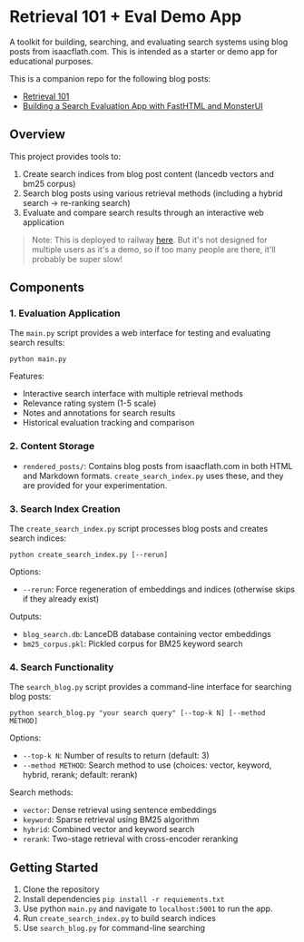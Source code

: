 # Retrieval 101 + Eval Demo App

A toolkit for building, searching, and evaluating search systems using blog posts from isaacflath.com.  This is intended as a starter or demo app for educational purposes.

This is a companion repo for the following blog posts:
- [Retrieval 101](https://isaacflath.com/blog/blog_post?fpath=posts%2F2025-03-17-Retrieval101.ipynb)
- [Building a Search Evaluation App with FastHTML and MonsterUI](https://isaacflath.com/blog/blog_post?fpath=posts%2F2025-03-18-Builing-a-search-eval-app-fasthtml-monsterui.ipynb)

## Overview

This project provides tools to:

1. Create search indices from blog post content (lancedb vectors and bm25 corpus)
2. Search blog posts using various retrieval methods (including a hybrid search -> re-ranking search)
3. Evaluate and compare search results through an interactive web application

> Note:  This is deployed to railway [here](https://search-eval-demo-production.up.railway.app/).  But it's not designed for multiple users as it's a demo, so if too many people are there, it'll probably be super slow!
> 
## Components

### 1. Evaluation Application

The `main.py` script provides a web interface for testing and evaluating search results:

```
python main.py
```

Features:
- Interactive search interface with multiple retrieval methods
- Relevance rating system (1-5 scale)
- Notes and annotations for search results
- Historical evaluation tracking and comparison

### 2. Content Storage

- `rendered_posts/`: Contains blog posts from isaacflath.com in both HTML and Markdown formats.  `create_search_index.py` uses these, and they are provided for your experimentation.

### 3. Search Index Creation

The `create_search_index.py` script processes blog posts and creates search indices:

```
python create_search_index.py [--rerun]
```

Options:
- `--rerun`: Force regeneration of embeddings and indices (otherwise skips if they already exist)

Outputs:
- `blog_search.db`: LanceDB database containing vector embeddings
- `bm25_corpus.pkl`: Pickled corpus for BM25 keyword search

### 4. Search Functionality

The `search_blog.py` script provides a command-line interface for searching blog posts:

```
python search_blog.py "your search query" [--top-k N] [--method METHOD]
```

Options:
- `--top-k N`: Number of results to return (default: 3)
- `--method METHOD`: Search method to use (choices: vector, keyword, hybrid, rerank; default: rerank)

Search methods:
- `vector`: Dense retrieval using sentence embeddings
- `keyword`: Sparse retrieval using BM25 algorithm
- `hybrid`: Combined vector and keyword search
- `rerank`: Two-stage retrieval with cross-encoder reranking

## Getting Started

1. Clone the repository
2. Install dependencies `pip install -r requiements.txt`
3. Use python `main.py` and navigate to `localhost:5001` to run the app.
4. Run `create_search_index.py` to build search indices
5. Use `search_blog.py` for command-line searching

